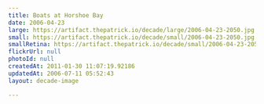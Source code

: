 ```yaml
---
title: Boats at Horshoe Bay
date: 2006-04-23
large: https://artifact.thepatrick.io/decade/large/2006-04-23-2050.jpg
small: https://artifact.thepatrick.io/decade/small/2006-04-23-2050.jpg
smallRetina: https://artifact.thepatrick.io/decade/small/2006-04-23-2050@2x.jpg
flickrUrl: null
photoId: null
createdAt: 2011-01-30 11:07:19.92186
updatedAt: 2006-07-11 05:52:43
layout: decade-image

---
```


